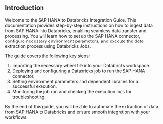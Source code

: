 ## Introduction

Welcome to the SAP HANA to Databricks Integration Guide. This documentation provides step-by-step instructions on how to ingest data from SAP HANA into Databricks, enabling seamless data transfer and processing. You will learn how to set up the SAP HANA connector, configure necessary environment parameters, and execute the data extraction process using Databricks Jobs.

The guide covers the following key steps:
1. Importing the necessary wheel file into your Databricks workspace.
2. Deploying and configuring a Databricks job to run the SAP HANA connector.
3. Setting environment parameters and dependent libraries for a successful execution.
4. Monitoring the job run and checking the execution logs for troubleshooting.

By the end of this guide, you will be able to automate the extraction of data from SAP HANA to Databricks and ensure smooth integration with your workflows.
